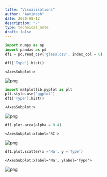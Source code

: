 ```yaml
---
title: "Visualisations"
author: "Aavinash"
date: 2020-08-12
description: "-"
type: technical_note
draft: false
---
```


```python
import numpy as np 
import pandas as pd 
df1 = pd.read_csv('glass.csv', index_col = 0) 


```


```python
df1['Type'].hist() 

```




    <AxesSubplot:>




![png](Visualisations_2_1.png)



```python
import matplotlib.pyplot as plt 
plt.style.use('ggplot') 
df1['Type'].hist() 

```




    <AxesSubplot:>




![png](Visualisations_3_1.png)



```python
df1.plot.area(alpha = 0.4) 

```




    <AxesSubplot:xlabel='RI'>




![png](Visualisations_4_1.png)



```python
df1.plot.scatter(x ='Na', y ='Type') 

```




    <AxesSubplot:xlabel='Na', ylabel='Type'>




![png](Visualisations_5_1.png)



```python

```

